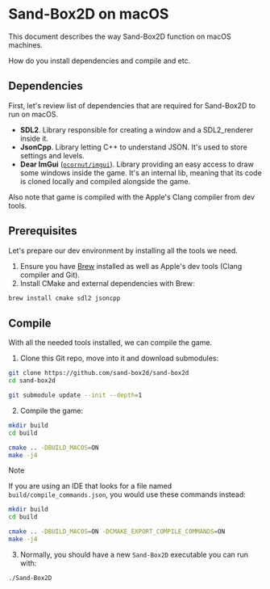 # Sand-Box2D on macOS
This document describes the way Sand-Box2D function on macOS machines.

How do you install dependencies and compile and etc.

## Dependencies
First, let's review list of dependencies that are required for Sand-Box2D to run on macOS.

- **SDL2**. Library responsible for creating a window and a SDL2_renderer inside it.
- **JsonCpp**. Library letting C++ to understand JSON. It's used to store settings and levels.
- **Dear ImGui** ([`ocornut/imgui`](https://github.com/ocornut/imgui)).
Library providing an easy access to draw some windows inside the game.
It's an internal lib, meaning that its code is cloned locally and compiled alongside the game.

Also note that game is compiled with the Apple's Clang compiler from dev tools.

## Prerequisites
Let's prepare our dev environment by installing all the tools we need.

1. Ensure you have [Brew](https://brew.sh) installed as well as
Apple's dev tools (Clang compiler and Git).
2. Install CMake and external dependencies with Brew:
```bash
brew install cmake sdl2 jsoncpp
```

## Compile
With all the needed tools installed, we can compile the game.

1. Clone this Git repo, move into it and download submodules:
```bash
git clone https://github.com/sand-box2d/sand-box2d
cd sand-box2d

git submodule update --init --depth=1
```

2. Compile the game:
```bash
mkdir build
cd build

cmake .. -DBUILD_MACOS=ON
make -j4
```

> [!NOTE]
> If you are using an IDE that looks for a file named `build/compile_commands.json`,
> you would use these commands instead:

```bash
mkdir build
cd build

cmake .. -DBUILD_MACOS=ON -DCMAKE_EXPORT_COMPILE_COMMANDS=ON
make -j4
```

3. Normally, you should have a new `Sand-Box2D` executable you can run with:
```bash
./Sand-Box2D
```
